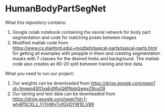 # HumanBodyPartSegNet

What this repository contains:
1) Google colab notebook containing the neural network for body part segmentation and code for matching poses between images
2) Modified matlab code from https://www.cs.stanford.edu/~roozbeh/pascal-parts/pascal-parts.html for getting all examples with peopple in them and creating segmentation masks with 7 classes for the desired limbs and background. The matlab code also creates an 80-20 split between training and test data.

What you need to run our project:
1) Our weights can be downloaded from https://drive.google.com/open?id=1mqep4SfOxaEd9fujQ6fNxbQwqvZ9cuO9
2) Our taining and test data can be downloaded from https://drive.google.com/open?id=1-wh4P5CXLz_YjTHWyTvfGVOYW1D_VBfi
